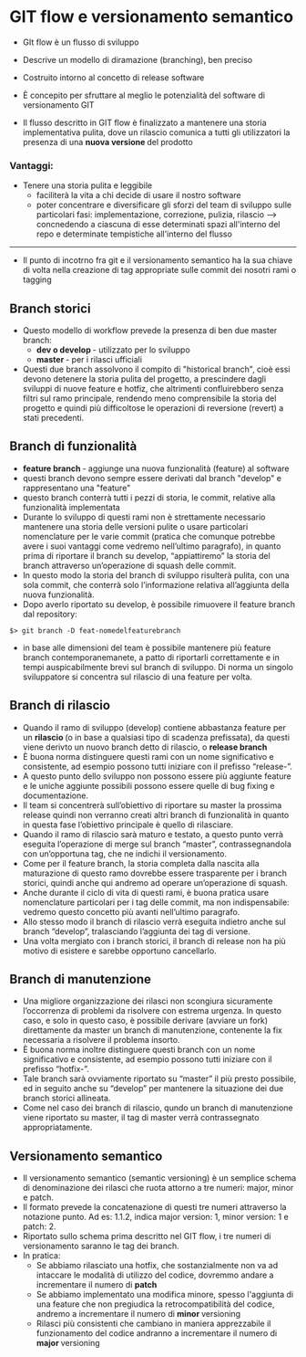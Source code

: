 # GIT flow e versionamento semantico

+ GIt flow è un flusso di sviluppo 
+ Descrive un modello di diramazione (branching), ben preciso
+ Costruito intorno al concetto di release software

+ È concepito per sfruttare al meglio le potenzialità del software di versionamento GIT
+ Il flusso descritto in GIT flow è finalizzato a mantenere una storia implementativa pulita, dove un rilascio comunica a tutti gli utilizzatori la presenza di una <b> nuova versione </b> del prodotto

### Vantaggi: 
+ Tenere una storia pulita e leggibile 
    + faciliterà la vita a chi decide di usare il nostro software
    + poter concentrare e diversificare gli sforzi del team di sviluppo sulle particolari fasi: implementazione, correzione, pulizia, rilascio --> concnedendo a ciascuna di esse determinati spazi all'interno del repo e determinate tempistiche all'interno del flusso

***

+ Il punto di incotrno fra git e il versionamento semantico ha la sua chiave di volta nella creazione di tag appropriate sulle commit dei nosotri rami o tagging

## Branch storici
+ Questo modello di workflow prevede la presenza di ben due master branch:
    + <b> dev o develop </b> - utilizzato per lo sviluppo
    + <b> master </b> - per i rilasci ufficiali
+ Questi due branch assolvono il compito di "historical branch", cioè essi devono detenere la storia pulita del progetto, a prescindere dagli sviluppi di nuove feature e hotfiz, che altrimenti confluirebbero senza filtri sul ramo principale, rendendo meno comprensibile la storia del progetto e quindi più difficoltose le operazioni di reversione (revert) a stati precedenti.
## Branch di funzionalità
+ <b> feature branch </b> - aggiunge una nuova funzionalità (feature) al software
+ questi branch devono sempre essere derivati dal branch "develop" e rappresentano una "feature"
+ questo branch conterrà tutti i pezzi di storia, le commit, relative alla funzionalità implementata
+ Durante lo sviluppo di questi rami non è strettamente necessario mantenere una storia delle versioni pulite o usare particolari nomenclature per le varie commit (pratica che comunque potrebbe avere i suoi vantaggi come vedremo nell’ultimo paragrafo), in quanto prima di riportare il branch su develop, “appiattiremo” la storia del branch attraverso un’operazione di squash delle commit.
+ In questo modo la storia del branch di sviluppo risulterà pulita, con una sola commit, che conterrà solo l’informazione relativa all’aggiunta della nuova funzionalità.
+ Dopo averlo riportato su develop, è possibile rimuovere il feature branch dal repository:
```
$> git branch -D feat-nomedelfeaturebranch
```
+ in base alle dimensioni del team è possibile mantenere più feature branch contemporanemanete, a patto di riportarli correttamente e in tempi auspicabilmente brevi sul branch di sviluppo. Di norma un singolo sviluppatore si concentra sul rilascio di una feature per volta.

## Branch di rilascio 
+ Quando il ramo di sviluppo (develop) contiene abbastanza feature per un <b> rilascio </b> (o in base a qualsiasi tipo di scadenza prefissata), da questi viene derivto un nuovo branch detto di rilascio, o <b> release branch </b>
+ È buona norma distinguere questi rami con un nome significativo e consistente, ad esempio possono tutti iniziare con il prefisso “release-”.
+ A questo punto dello sviluppo non possono essere più aggiunte feature e le uniche aggiunte possibili possono essere quelle di bug fixing e documentazione.
+ Il team si concentrerà sull’obiettivo di riportare su master la prossima release quindi non verranno creati altri branch di funzionalità in quanto in questa fase l’obiettivo principale è quello di rilasciare.
+ Quando il ramo di rilascio sarà maturo e testato, a questo punto verrà eseguita l’operazione di merge sul branch “master”, contrassegnandola con un’opportuna tag, che ne indichi il versionamento.
+ Come per il feature branch, la storia completa dalla nascita alla maturazione di questo ramo dovrebbe essere trasparente per i branch storici, quindi anche qui andremo ad operare un’operazione di squash.
+ Anche durante il ciclo di vita di questi rami, è buona pratica usare nomenclature particolari per i tag delle commit, ma non indispensabile: vedremo questo concetto più avanti nell’ultimo paragrafo.
+ Allo stesso modo il branch di rilascio verrà eseguita indietro anche sul branch “develop”, tralasciando l’aggiunta dei tag di versione.
+ Una volta mergiato con i branch storici, il branch di release non ha più motivo di esistere e sarebbe opportuno cancellarlo.

## Branch di manutenzione 
+ Una migliore organizzazione dei rilasci non scongiura sicuramente l’occorrenza di problemi da risolvere con estrema urgenza. In questo caso, e solo in questo caso, è possibile derivare (avviare un fork) direttamente da master un branch di manutenzione, contenente la fix necessaria a risolvere il problema insorto.
+ È buona norma inoltre distinguere questi branch con un nome significativo e consistente, ad esempio possono tutti iniziare con il prefisso “hotfix-”.
+ Tale branch sarà ovviamente riportato su “master” il più presto possibile, ed in seguito anche su “develop” per mantenere la situazione dei due branch storici allineata.
+ Come nel caso dei branch di rilascio, qundo un branch di manutenzione viene riportato su master, il tag di master verrà contrassegnato appropriatamente.

## Versionamento semantico
+ Il versionamento semantico (semantic versioning) è un semplice schema di denominazione dei rilasci che ruota attorno a tre numeri: major, minor e patch.
+ Il formato prevede la concatenazione di questi tre numeri attraverso la notazione punto. Ad es: 1.1.2, indica major version: 1, minor version: 1 e patch: 2.
+ Riportato sullo schema prima descritto nel GIT flow, i tre numeri di versionamento saranno le tag dei branch.
+ In pratica:
    + Se abbiamo rilasciato una hotfix, che sostanzialmente non va ad intaccare le modalità di utilizzo del codice, dovremmo andare a incrementare il numero di <b> patch </b>
    + Se abbiamo implementato una modifica minore, spesso l'aggiunta di una feature che non pregiudica la retrocompatibilità del codice, andremo a incrementare il numero di <b> minor </b> versioning
    + Rilasci più consistenti che cambiano in maniera apprezzabile il funzionamento del codice andranno a incrementare il numero di <b> major </b> versioning 